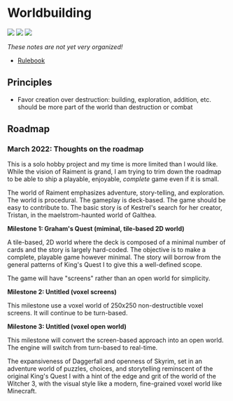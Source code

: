 # Worldbuilding

![](https://img.shields.io/badge/status-placeholder-c00) 
![](https://img.shields.io/badge/version-v0.0.0-930)
[![](https://img.shields.io/badge/feedback-welcome!-1a1)](https://github.com/raiment-studios/monorepo/discussions)

_These notes are not yet very organized!_


* [Rulebook](rulebook.md)

## Principles

* Favor creation over destruction: building, exploration, addition, etc. should be more part of the world than destruction or combat 

## Roadmap

### March 2022: Thoughts on the roadmap

This is a solo hobby project and my time is more limited than I would like. While the vision of Raiment is grand, I am trying to trim down the roadmap to be able to ship a playable, enjoyable, _complete_ game even if it is small.

The world of Raiment emphasizes adventure, story-telling, and exploration. The world is procedural. The gameplay is deck-based. The game should be easy to contribute to.  The basic story is of Kestrel's search for her creator, Tristan, in the maelstrom-haunted world of Galthea.

**Milestone 1: Graham's Quest (miminal, tile-based 2D world)**

A tile-based, 2D world where the deck is composed of a minimal number of cards and the story is largely hard-coded.  The objective is to make a complete, playable game however minimal.  The story will borrow from the general patterns of King's Quest I to give this a well-defined scope.

The game will have "screens" rather than an open world for simplicity.

**Milestone 2: Untitled (voxel screens)**

This milestone use a voxel world of 250x250 non-destructible voxel screens. It will continue to be turn-based.

**Milestone 3: Untitled (voxel open world)**

This milestone will convert the screen-based approach into an open world. The engine will switch from turn-based to real-time.

The expansiveness of Daggerfall and openness of Skyrim, set in an adventure world of puzzles, choices, and storytelling reminscent of the original King's Quest I with a hint of the edge and grit of the world of the Witcher 3, with the visual style like a modern, fine-grained voxel world like Minecraft. 


